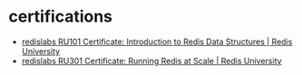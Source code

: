 # certifications

- [redislabs RU101 Certificate: Introduction to Redis Data Structures | Redis University](./redislabs-ru101-certificate-redis-university.pdf)
- [redislabs RU301 Certificate: Running Redis at Scale | Redis University](./redislabs-ru301-certificate-redis-university.pdf)
